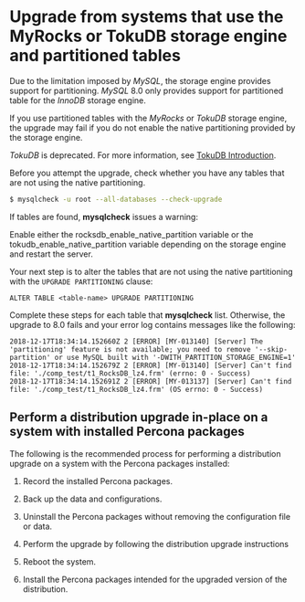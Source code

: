 # Upgrade from systems that use the MyRocks or TokuDB storage engine and partitioned tables

Due to the limitation imposed by *MySQL*, the storage engine provides support for partitioning. *MySQL* 8.0 only provides support for
partitioned table for the *InnoDB* storage engine.

If you use partitioned tables with the *MyRocks* or *TokuDB* storage engine, the
upgrade may fail if you do not enable the native partitioning provided by the storage engine.

*TokuDB* is deprecated. For more information, see [TokuDB Introduction](tokudb-intro.md).

Before you attempt the upgrade, check whether you have any tables that are not using the native partitioning.

```{.bash data-prompt="$"}
$ mysqlcheck -u root --all-databases --check-upgrade
```

If tables are found, **mysqlcheck** issues a warning:

Enable either the rocksdb_enable_native_partition variable or
the tokudb_enable_native_partition variable depending on the storage
engine and restart the server.

Your next step is to alter the tables that are not using the native partitioning with the
`UPGRADE PARTITIONING` clause:

```text
ALTER TABLE <table-name> UPGRADE PARTITIONING
```

Complete these steps for each table that **mysqlcheck** list. Otherwise, the upgrade to 8.0 fails and your error log contains messages like the following:

```text
2018-12-17T18:34:14.152660Z 2 [ERROR] [MY-013140] [Server] The 'partitioning' feature is not available; you need to remove '--skip-partition' or use MySQL built with '-DWITH_PARTITION_STORAGE_ENGINE=1'
2018-12-17T18:34:14.152679Z 2 [ERROR] [MY-013140] [Server] Can't find file: './comp_test/t1_RocksDB_lz4.frm' (errno: 0 - Success)
2018-12-17T18:34:14.152691Z 2 [ERROR] [MY-013137] [Server] Can't find file: './comp_test/t1_RocksDB_lz4.frm' (OS errno: 0 - Success)
```

## Perform a distribution upgrade in-place on a system with installed Percona packages

The following is the recommended process for performing a distribution upgrade on a system with the Percona packages installed:

1. Record the installed Percona packages.

2. Back up the data and configurations.

3. Uninstall the Percona packages without removing the configuration file or data.

4. Perform the upgrade by following the distribution upgrade instructions

5. Reboot the system.

6. Install the Percona packages intended for the upgraded version of the distribution.

